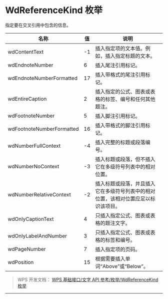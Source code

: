 # WdReferenceKind 枚举

指定要在交叉引用中包含的信息。

| 名称                      | 值  | 说明                                                                               |
|---------------------------|-----|------------------------------------------------------------------------------------|
| wdContentText             | -1  | 插入指定项的文本值。例如，插入指定标题的文本。                                     |
| wdEndnoteNumber           | 6   | 插入尾注引用标记。                                                                 |
| wdEndnoteNumberFormatted  | 17  | 插入带格式的尾注引用标记。                                                         |
| wdEntireCaption           | 2   | 插入指定的公式、图表或表格的标签、编号和任何其他题注。                             |
| wdFootnoteNumber          | 5   | 插入脚注引用标记。                                                                 |
| wdFootnoteNumberFormatted | 16  | 插入带格式的脚注引用标记。                                                         |
| wdNumberFullContext       | -4  | 插入完整的标题或段落编号。                                                         |
| wdNumberNoContext         | -3  | 插入标题或段落，但不插入它在多级符号列表中的相对位置。                             |
| wdNumberRelativeContext   | -2  | 插入标题或段落，并且插入它在多级符号列表中的相对位置，该相对位置应足以标识该项目。 |
| wdOnlyCaptionText         | 4   | 只插入指定公式、图表或表格的题注文字。                                             |
| wdOnlyLabelAndNumber      | 3   | 只插入指定公式、图表或表格的标签和编号。                                           |
| wdPageNumber              | 7   | 插入指定项的页码。                                                                 |
| wdPosition                | 15  | 根据需要插入单词“Above”或“Below”。                                                 |

> WPS 开发文档： [WPS 基础接口/文字 API 参考/枚举/WdReferenceKind 枚举](https://qn.cache.wpscdn.cn/encs/doc/office_v19/topics/WPS%20%E5%9F%BA%E7%A1%80%E6%8E%A5%E5%8F%A3/%E6%96%87%E5%AD%97%20API%20%E5%8F%82%E8%80%83/%E6%9E%9A%E4%B8%BE/WdReferenceKind%20%E6%9E%9A%E4%B8%BE.html)

------------------------------------------------------------------------
